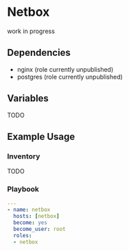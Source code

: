 # Netbox

work in progress

## Dependencies

- nginx (role currently unpublished)
- postgres (role currently unpublished)

## Variables

TODO

## Example Usage

### Inventory

TODO

### Playbook

```yaml
---
- name: netbox
  hosts: [netbox]
  become: yes
  become_user: root
  roles:
  - netbox
```

